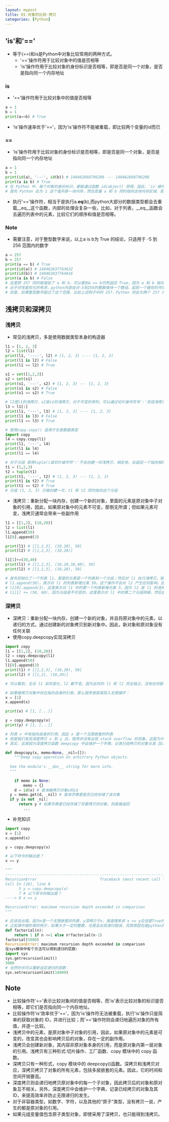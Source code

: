 ```yaml
---
layout: mypost
title: 01-对象的比较-拷贝
categories: [Python]
---
```


## 'is'和'=='

- 等于(==)和is是Python中对象比较常用的两种方式。
  - '=='操作符用于比较对象中的值是否相等
  - 'is'操作符用于比较对象的身份标识是否相等，即是否是同一个对象，是否是指向同一个内存地址

### is

- '=='操作符用于比较对象中的值是否相等

```python
a = 1
b = 1
print(a==b) # True
```

- 'is'操作速率优于'=='，因为'is'操作符不能被重载，即比较两个变量的id而已

### ==

- 'is'操作符用于比较对象的身份标识是否相等，即是否是同一个对象，是否是指向同一个内存地址

```python
a = 1
b = 1
print(id(a), '---', id(b)) # 140482668796208 --- 140482668796208
print(a is b) # True
# 在 Python 中，每个对象的身份标识，都能通过函数 id(object) 获得。因此，'is'操作符，相当于比较对象之间的 ID 是否相等
# 首先 Python 会为 1 这个值开辟一块内存，然后变量 a 和 b 同时指向这块内存区域，即 a 和 b 都是指向 1 这个变量，因此 a 和 b 的值相等，id 也相等，a == b和a is b都返回 True。
```

- 执行'=='操作符，相当于是执行a.__eq__(b),而python大部分的数据类型都会去重载__eq__这个函数，内部的处理会复杂一些，比如，对于列表，__eq__函数会去遍历列表中的元素，比较它们的顺序和值是否相等。

### Note

- 需要注意，对于整型数字来说，以上a is b为 True 的结论，只适用于 -5 到 256 范围内的数字

```python
a = 257
b = 257
print(a == b) # True
print(id(a)) # 140482837763632
print(id(b)) # 140482837764016
print(a is b) # False
# 这里把 257 同时赋值给了 a 和 b，可以看到a == b仍然返回 True，因为 a 和 b 指向的值相等。但奇怪的是，a is b返回了 false，并且我们发现，a 和 b 的 ID 不一样了，这是为什么呢？
# 出于对性能优化的考虑，python内部会对-5到256的整数维持一个数组，起到一个缓存的作用，所以每当你试图创建一个-5到256范围内的整型数字时，python都会从这个数组中返回对应的引用，而不是重新开辟一块内存空间。
# 但是，如果整型数字超过了这个范围，比如上述例子中的 257，Python 则会为两个 257 开辟两块内存区域，因此 a 和 b 的 ID 不一样，a is b就会返回 False 了。
```

## 浅拷贝和深拷贝

### 浅拷贝

- 常见的浅拷贝，多是使用数据类型本身的构造器

```python
l1 = [1, 2, 3]
l2 = list(l1)
print(l1, '----', l2) # [1, 2, 3] ---- [1, 2, 3]
print(l1 is l2) # False
print(l1 == l2) # True

s1 = set([1,2,3])
s2 = set(s1)
print(s1, '---', s2) # {1, 2, 3} --- {1, 2, 3}
print(s1 is s2) # False
print(s1 == s2) # True

# l2是l1的浅拷贝，s2是s1的浅拷贝，对于可变的序列，可以通过切片操作符号':'完成浅拷贝
l3 = l1[:]
print(l1, '---', l3) # [1, 2, 3] ---- [1, 2, 3]
print(l1 is l3) # False
print(l1 == l3) # True

# 使用copy.copy() 适用于任意数据类型
import copy
l4 = copy.copy(l1)
print(l1, '---', l4)
print(l1 is l4)
print(l1 == l4)

# 对于元组 使用tuple()或切片操作符':'不会创建一份浅拷贝，相反地，会返回一个指向相同元组的引用
t1 = (1,2,3)
t2 = tuple(t1)
print(t1, '---', t2) # (1, 2, 3) --- (1, 2, 3)
print(t1 is t2) # True
print(t1 == t2) # True
# 元组 (1, 2, 3) 只被创建一次，t1 和 t2 同时指向这个元组
```

- 浅拷贝：重新分配一块内存，创建一个新的对象，里面的元素是原对象中子对象的引用，因此，如果原对象中的元素不可变，那倒无所谓；但如果元素可变，浅拷贝通常会带来一些副作用

```python
l1 = [[1,2], (10,20)]
l2 = list(l1)
l1.append(50)
l1[0].append(3)

print(l1) # [[1,2,3], (10,20), 50]
print(l2) # [[1,2,3], (10,20)]

l1[1]+=(30,40)
print(l1) # [[1,2,3], (10,20,30,40), 50]
print(l2) # [[1,2,3], (10,20), 50]

# 首先初始化了一个列表 l1，里面的元素是一个列表和一个元组；然后对 l1 执行浅拷贝，赋予 l2。因为浅拷贝里的元素是对原对象元素的引用，因此 l2 中的元素和 l1 指向同一个列表和元组对象。
# l1.append(50)，表示对 l1 的列表新增元素 50。这个操作不会对 l2 产生任何影响，因为 l2 和 l1 作为整体是两个不同的对象，并不共享内存地址。操作过后 l2 不变，l1 会发生改变
# l1[0].append(3)，这里表示对 l1 中的第一个列表新增元素 3。因为 l2 是 l1 的浅拷贝，l2 中的第一个元素和 l1 中的第一个元素，共同指向同一个列表，因此 l2 中的第一个列表也会相对应的新增元素 3。操作后 l1 和 l2 都会改变
# l1[1] += (50, 60)，因为元组是不可变的，这里表示对 l1 中的第二个元组拼接，然后重新创建了一个新元组作为 l1 中的第二个元素，而 l2 中没有引用新元组，因此 l2 并不受影响。操作后 l2 不变，l1 发生改变
```

### 深拷贝

- 深拷贝：重新分配一块内存，创建一个新的对象，并且将原对象中的元素，以递归的方式，通过创建新的对象拷贝到新对象中。因此，新对象和原对象没有任何关联
- 使用copy.deepcopy实现深拷贝

```python
import copy
l1 = [[1,2], (10,20)]
l2 = copy.deepcopy(l1)
l1.append(50)
l1[0].append(3)
print(l1) # [[1,2,3], (10,20), 50]
print(l2) # [[1,2], (10,20)]

# 可以看到，无论 l1 如何变化，l2 都不变。因为此时的 l1 和 l2 完全独立，没有任何联系。

# 如果被拷贝对象中存在指向自身的引用，那么程序很容易陷入无限循环：
x = [1]
x.append(x)

print(x) # [1, [...]]

y = copy.deepcopy(x)
print(y) # [1, [...]]

# 列表 x 中有指向自身的引用，因此 x 是一个无限嵌套的列表
# 但是我们发现深度拷贝 x 到 y 后，程序并没有出现 stack overflow 的现象。这是为什么呢？
# 其实，这是因为深度拷贝函数 deepcopy 中会维护一个字典，记录已经拷贝的对象与其 ID。拷贝过程中，如果字典里已经存储了将要拷贝的对象，则会从字典直接返回，我们来看相对应的源码就能明白：

def deepcopy(x, memo=None, _nil=[]):
    """Deep copy operation on arbitrary Python objects.
      
  See the module's __doc__ string for more info.
  """
  
    if memo is None:
        memo = {}
    d = id(x) # 查询被拷贝对象x的id
  y = memo.get(d, _nil) # 查询字典里是否已经存储了该对象
  if y is not _nil:
      return y # 如果字典里已经存储了将要拷贝的对象，则直接返回
        ...    
```

- 补充知识

```python
import copy
x = [1]
x.append(x)

y = copy.deepcopy(x)

# 以下命令的输出是？
x == y

"""
---------------------------------------------------------------------------
RecursionError                            Traceback (most recent call last)
Cell In [16], line 8
      5 y = copy.deepcopy(x)
      7 # 以下命令的输出是？
----> 8 x == y

RecursionError: maximum recursion depth exceeded in comparison
"""
```

```python
# 应该会出错，因为x是一个无限嵌套的列表，y深拷贝于x，按道理来讲 x == y应该是True的，但进行比较操作符“==”的时候，'=='操作符则会递归地遍历对象的所有值，并逐一比较。而python为了防止栈崩溃，递归的层数是要限定的，不会无休下去，所以到了限定的层数，python解释器会跳出错误。执行了一下代码，也的确是跳出了 RecursionError: maximum recursion depth exceeded in comparison。
# 之前课中做阶乘的例子，如果大于一定的整数，也是会出现递归错误，究其原因也是python的递归层数是有限定的。
def factorial(n):
    return 1 if n <=1 else n*factorial(n-1)
factorial(5000)
RecursionError: maximum recursion depth exceeded in comparison
在sys模块中有个方法可以得到递归的层数:
import sys
sys.getrecursionlimit()
3000
# 当然你也可以重新设定递归的层数：
sys.setrecursionlimit(10000)
```

## Note 

- 比较操作符'=='表示比较对象间的值是否相等，而'is'表示比较对象的标识是否相等，即它们是否指向同一个内存地址。
- 比较操作符'is'效率优于'=='，因为'is'操作符无法被重载，执行'is'操作只是简单的获取对象的 ID，并进行比较；而'=='操作符则会递归地遍历对象的所有值，并逐一比较。
- 浅拷贝中的元素，是原对象中子对象的引用，因此，如果原对象中的元素是可变的，改变其也会影响拷贝后的对象，存在一定的副作用。
- 浅拷贝会创建新对象，其内容非原对象本身的引用，而是原对象内第一层对象的引用。浅拷贝有三种形式:切片操作、工厂函数、copy 模块中的 copy 函数。
- 深拷贝只有一种形式，copy 模块中的 deepcopy()函数。深拷贝和浅拷贝对应，深拷贝拷贝了对象的所有元素，包括多层嵌套的元素。因此，它的时间和空间开销要高。
- 深度拷贝则会递归地拷贝原对象中的每一个子对象，因此拷贝后的对象和原对象互不相关。另外，深度拷贝中会维护一个字典，记录已经拷贝的对象及其 ID，来提高效率并防止无限递归的发生。
- 对于非容器类型，如数字、字符，以及其他的“原子”类型，没有拷贝一说，产生的都是原对象的引用。
- 如果元组变量值包含原子类型对象，即使采用了深拷贝，也只能得到浅拷贝。



